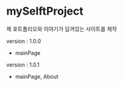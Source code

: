 # mySelftProject

제 포트폴리오와 이야기가 담겨있는 사이트를 제작

version : 1.0.0
 - mainPage 

version : 1.0.1
 - mainPage, About
